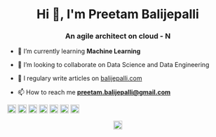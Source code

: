 <h1 align="center">Hi 👋, I'm Preetam Balijepalli</h1>
<h3 align="center">An agile architect on cloud - N</h3>

- 🌱 I’m currently learning **Machine Learning**

- 👯 I’m looking to collaborate on Data Science and Data Engineering 

- 📝 I regulary write articles on [balijepalli.com](balijepalli.com)

- 📫 How to reach me **preetam.balijepalli@gmail.com**

<p align="left"><img src="https://devicons.github.io/devicon/devicon.git/icons/amazonwebservices/amazonwebservices-original-wordmark.svg" alt="aws" width="20" height="20"/> <img src="https://devicons.github.io/devicon/devicon.git/icons/docker/docker-original-wordmark.svg" alt="docker" width="20" height="20"/> <img src="https://devicons.github.io/devicon/devicon.git/icons/java/java-original-wordmark.svg" alt="java" width="20" height="20"/> <img src="https://devicons.github.io/devicon/devicon.git/icons/mysql/mysql-original-wordmark.svg" alt="mysql" width="20" height="20"/> <img src="https://devicons.github.io/devicon/devicon.git/icons/scala/scala-original-wordmark.svg" alt="scala" width="20" height="20"/> <img src="https://devicons.github.io/devicon/devicon.git/icons/python/python-original-wordmark.svg" alt="python" width="20" height="20"/> <img src="https://devicons.github.io/devicon/devicon.git/icons/linux/linux-original.svg" alt="linux" width="20" height="20"/></p><p align="center">
<a href="https://twitter.com/balijepalli" target="blank"><img align="center" src="https://cdn.jsdelivr.net/npm/simple-icons@3.0.1/icons/twitter.svg" alt="balijepalli" height="20" width="20" /></a>
</p>
